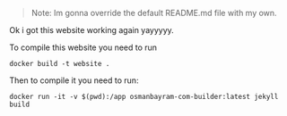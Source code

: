 
> Note: Im gonna override the default README.md file with my own.

Ok i got this website working again yayyyyy.

To compile this website you need to run

```
docker build -t website .
```

Then to compile it you need to run:

```
docker run -it -v $(pwd):/app osmanbayram-com-builder:latest jekyll build
```

